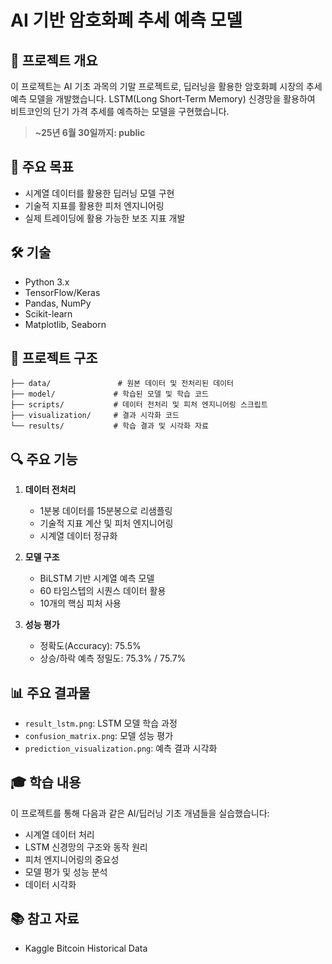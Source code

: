 # AI 기반 암호화폐 추세 예측 모델

## 📝 프로젝트 개요
이 프로젝트는 AI 기초 과목의 기말 프로젝트로, 딥러닝을 활용한 암호화폐 시장의 추세 예측 모델을 개발했습니다. LSTM(Long Short-Term Memory) 신경망을 활용하여 비트코인의 단기 가격 추세를 예측하는 모델을 구현했습니다.

> **~25년 6월 30일까지: public**

## 🎯 주요 목표
- 시계열 데이터를 활용한 딥러닝 모델 구현
- 기술적 지표를 활용한 피처 엔지니어링
- 실제 트레이딩에 활용 가능한 보조 지표 개발

## 🛠️ 기술 
- Python 3.x
- TensorFlow/Keras
- Pandas, NumPy
- Scikit-learn
- Matplotlib, Seaborn

## 📁 프로젝트 구조
```
├── data/               # 원본 데이터 및 전처리된 데이터
├── model/             # 학습된 모델 및 학습 코드
├── scripts/           # 데이터 전처리 및 피처 엔지니어링 스크립트
├── visualization/     # 결과 시각화 코드
└── results/           # 학습 결과 및 시각화 자료
```

## 🔍 주요 기능
1. **데이터 전처리**
   - 1분봉 데이터를 15분봉으로 리샘플링
   - 기술적 지표 계산 및 피처 엔지니어링
   - 시계열 데이터 정규화

2. **모델 구조**
   - BiLSTM 기반 시계열 예측 모델
   - 60 타임스텝의 시퀀스 데이터 활용
   - 10개의 핵심 피처 사용

3. **성능 평가**
   - 정확도(Accuracy): 75.5%
   - 상승/하락 예측 정밀도: 75.3% / 75.7%

## 📊 주요 결과물
- `result_lstm.png`: LSTM 모델 학습 과정
- `confusion_matrix.png`: 모델 성능 평가
- `prediction_visualization.png`: 예측 결과 시각화

## 🎓 학습 내용
이 프로젝트를 통해 다음과 같은 AI/딥러닝 기초 개념들을 실습했습니다:
- 시계열 데이터 처리
- LSTM 신경망의 구조와 동작 원리
- 피처 엔지니어링의 중요성
- 모델 평가 및 성능 분석
- 데이터 시각화

## 📚 참고 자료
- Kaggle Bitcoin Historical Data

## 